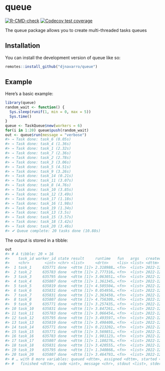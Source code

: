
<!-- README.md is generated from README.Rmd. Please edit that file -->

# queue

<!-- badges: start -->

[![R-CMD-check](https://github.com/djnavarro/queue/actions/workflows/R-CMD-check.yaml/badge.svg)](https://github.com/djnavarro/queue/actions/workflows/R-CMD-check.yaml)
[![Codecov test
coverage](https://codecov.io/gh/djnavarro/queue/branch/main/graph/badge.svg)](https://app.codecov.io/gh/djnavarro/queue?branch=main)
<!-- badges: end -->

The queue package allows you to create multi-threaded tasks queues

## Installation

You can install the development version of queue like so:

``` r
remotes::install_github("djnavarro/queue")
```

## Example

Here’s a basic example:

``` r
library(queue)
random_wait <- function() {
  Sys.sleep(runif(1, min = 0, max = 5))
  Sys.time()
}
queue <- TaskQueue$new(workers = 6)
for(i in 1:20) queue$push(random_wait)
out <- queue$run(message = "verbose")
#> → Task done: task_6 (0.05s)
#> → Task done: task_4 (1.36s)
#> → Task done: task_1 (2.32s)
#> → Task done: task_7 (2.36s)
#> → Task done: task_2 (2.78s)
#> → Task done: task_3 (3.06s)
#> → Task done: task_5 (4.51s)
#> → Task done: task_9 (3.26s)
#> → Task done: task_14 (0.21s)
#> → Task done: task_11 (3.07s)
#> → Task done: task_8 (4.76s)
#> → Task done: task_10 (3.85s)
#> → Task done: task_12 (3.49s)
#> → Task done: task_17 (1.18s)
#> → Task done: task_16 (1.98s)
#> → Task done: task_19 (1.34s)
#> → Task done: task_13 (3.5s)
#> → Task done: task_15 (3.57s)
#> → Task done: task_18 (3.42s)
#> → Task done: task_20 (3.46s)
#> ✔ Queue complete: 20 tasks done (10.88s)
```

The output is stored in a tibble:

``` r
out
#> # A tibble: 20 × 16
#>    task_id worker_id state result     runtime   fun   args   created            
#>    <chr>       <int> <chr> <list>     <drtn>    <lis> <list> <dttm>             
#>  1 task_1     635771 done  <dttm [1]> 2.318988… <fn>  <list> 2022-12-17 19:31:05
#>  2 task_2     635783 done  <dttm [1]> 2.777316… <fn>  <list> 2022-12-17 19:31:05
#>  3 task_3     635795 done  <dttm [1]> 3.063051… <fn>  <list> 2022-12-17 19:31:05
#>  4 task_4     635807 done  <dttm [1]> 1.361345… <fn>  <list> 2022-12-17 19:31:05
#>  5 task_5     635819 done  <dttm [1]> 4.505504… <fn>  <list> 2022-12-17 19:31:05
#>  6 task_6     635831 done  <dttm [1]> 0.054956… <fn>  <list> 2022-12-17 19:31:05
#>  7 task_7     635831 done  <dttm [1]> 2.363450… <fn>  <list> 2022-12-17 19:31:05
#>  8 task_8     635807 done  <dttm [1]> 4.756309… <fn>  <list> 2022-12-17 19:31:05
#>  9 task_9     635771 done  <dttm [1]> 3.257435… <fn>  <list> 2022-12-17 19:31:05
#> 10 task_10    635831 done  <dttm [1]> 3.847261… <fn>  <list> 2022-12-17 19:31:05
#> 11 task_11    635783 done  <dttm [1]> 3.066454… <fn>  <list> 2022-12-17 19:31:05
#> 12 task_12    635795 done  <dttm [1]> 3.493597… <fn>  <list> 2022-12-17 19:31:05
#> 13 task_13    635819 done  <dttm [1]> 3.498409… <fn>  <list> 2022-12-17 19:31:05
#> 14 task_14    635771 done  <dttm [1]> 0.213202… <fn>  <list> 2022-12-17 19:31:05
#> 15 task_15    635771 done  <dttm [1]> 3.569851… <fn>  <list> 2022-12-17 19:31:05
#> 16 task_16    635783 done  <dttm [1]> 1.981123… <fn>  <list> 2022-12-17 19:31:05
#> 17 task_17    635807 done  <dttm [1]> 1.180276… <fn>  <list> 2022-12-17 19:31:05
#> 18 task_18    635831 done  <dttm [1]> 3.420555… <fn>  <list> 2022-12-17 19:31:05
#> 19 task_19    635795 done  <dttm [1]> 1.340868… <fn>  <list> 2022-12-17 19:31:05
#> 20 task_20    635807 done  <dttm [1]> 3.464793… <fn>  <list> 2022-12-17 19:31:05
#> # … with 8 more variables: queued <dttm>, assigned <dttm>, started <dttm>,
#> #   finished <dttm>, code <int>, message <chr>, stdout <list>, stderr <list>
```
